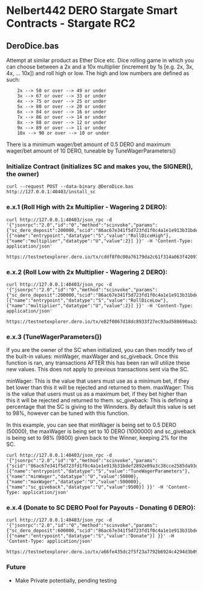 # Nelbert442 DERO Stargate Smart Contracts - Stargate RC2

## DeroDice.bas
Attempt at similar product as Ether Dice etc. Dice rolling game in which you can choose between a 2x and a 10x multiplier (increment by 1s [e.g. 2x, 3x, 4x, ... 10x]) and roll high or low.
The high and low numbers are defined as such:
```
    2x --> 50 or over --> 49 or under
    3x --> 67 or over --> 33 or under
    4x --> 75 or over --> 25 or under
    5x --> 80 or over --> 20 or under
    6x --> 84 or over --> 16 or under
    7x --> 86 or over --> 14 or under
    8x --> 88 or over --> 12 or under
    9x --> 89 or over --> 11 or under
    10x --> 90 or over --> 10 or under
```

There is a minimum wager/bet amount of 0.5 DERO and maximum wager/bet amount of 10 DERO, tuneable by TuneWagerParameters()

### Initialize Contract (initializes SC and makes you, the SIGNER(), the owner)

```
curl --request POST --data-binary @DeroDice.bas http://127.0.0.1:40403/install_sc
```

### e.x.1 (Roll High with 2x Multiplier - Wagering 2 DERO): 
```
curl http://127.0.0.1:40403/json_rpc -d '{"jsonrpc":"2.0","id":"0","method":"scinvoke","params":{"sc_dero_deposit":200000,"scid":"86ac67e341f5d723fd1f0c4a1e1e913b31bdef2892e09a3c38cce2585da93dcc","sc_rpc":[{"name":"entrypoint","datatype":"S","value":"RollDiceHigh"},{"name":"multiplier","datatype":"U","value":2}] }}' -H 'Content-Type: application/json'

https://testnetexplorer.dero.io/tx/cddf8f0c00a76179da2c61f314a063f420979fec749cd5d263f6e81b2fbc04c4
```

### e.x.2 (Roll Low with 2x Multiplier - Wagering 2 DERO):
```
curl http://127.0.0.1:40403/json_rpc -d '{"jsonrpc":"2.0","id":"0","method":"scinvoke","params":{"sc_dero_deposit":200000,"scid":"86ac67e341f5d723fd1f0c4a1e1e913b31bdef2892e09a3c38cce2585da93dcc","sc_rpc":[{"name":"entrypoint","datatype":"S","value":"RollDiceLow"},{"name":"multiplier","datatype":"U","value":2}] }}' -H 'Content-Type: application/json'

https://testnetexplorer.dero.io/tx/e82f0867d18dc8933f27ec93ad588690aa2a105eb63b3541657107fe33dbf241
```

### e.x.3 (TuneWagerParameters())
If you are the owner of the SC when initialized, you can then modify two of the built-in values: minWager, maxWager and sc_giveback. Once this function is ran, any transactions AFTER this has been ran will utilize these new values. This does not apply to previous transactions sent via the SC.

minWager: This is the value that users must use as a minimum bet, if they bet lower than this it will be rejected and returned to them.
maxWager: This is the value that users must us as a maximum bet, if they bet higher than this it will be rejected and returned to them.
sc_giveback: This is defining a percentage that the SC is giving to the Winnders. By default this value is set to 98%, however can be tuned with this function.

In this example, you can see that minWager is being set to 0.5 DERO (50000), the maxWager is being set to 10 DERO (1000000) and sc_giveback is being set to 98% (9800) given back to the Winner, keeping 2% for the SC.
```
curl http://127.0.0.1:40403/json_rpc -d '{"jsonrpc":"2.0","id":"0","method":"scinvoke","params":{"scid":"86ac67e341f5d723fd1f0c4a1e1e913b31bdef2892e09a3c38cce2585da93dcc","sc_rpc":[{"name":"entrypoint","datatype":"S","value":"TuneWagerParameters"},{"name":"minWager","datatype":"U","value":50000},{"name":"maxWager","datatype":"U","value":500000},{"name":"sc_giveback","datatype":"U","value":9500}] }}' -H 'Content-Type: application/json'
```

### e.x.4 (Donate to SC DERO Pool for Payouts - Donating 6 DERO):
```
curl http://127.0.0.1:40403/json_rpc -d '{"jsonrpc":"2.0","id":"0","method":"scinvoke","params":{"sc_dero_deposit":600000,"scid":"86ac67e341f5d723fd1f0c4a1e1e913b31bdef2892e09a3c38cce2585da93dcc","sc_rpc":[{"name":"entrypoint","datatype":"S","value":"Donate"}] }}' -H 'Content-Type: application/json'

https://testnetexplorer.dero.io/tx/a66fe435dc2f5f23a7792b6924c4294d3b09357851e945549244cedee31cdfc1
```

### Future
* Make Private potentially, pending testing